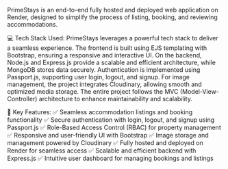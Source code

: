 PrimeStays is an end-to-end fully hosted and deployed web application on Render, designed to simplify the process of listing, booking, and reviewing accommodations.

💻 Tech Stack Used:
PrimeStays leverages a powerful tech stack to deliver a seamless experience. The frontend is built using EJS templating with Bootstrap, ensuring a responsive and interactive UI. On the backend, Node.js and Express.js provide a scalable and efficient architecture, while MongoDB stores data securely. Authentication is implemented using Passport.js, supporting user login, logout, and signup. For image management, the project integrates Cloudinary, allowing smooth and optimized media storage. The entire project follows the MVC (Model-View-Controller) architecture to enhance maintainability and scalability.

🔑 Key Features:
✅ Seamless accommodation listings and booking functionality
✅ Secure authentication with login, logout, and signup using Passport.js
✅ Role-Based Access Control (RBAC) for property management
✅ Responsive and user-friendly UI with Bootstrap
✅ Image storage and management powered by Cloudinary
✅ Fully hosted and deployed on Render for seamless access
✅ Scalable and efficient backend with Express.js
✅ Intuitive user dashboard for managing bookings and listings
